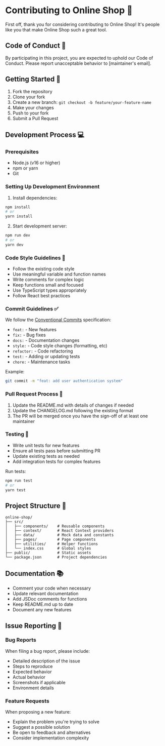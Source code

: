 # Contributing to Online Shop 🤝

First off, thank you for considering contributing to Online Shop! It's people like you that make Online Shop such a great tool.

## Code of Conduct 📜

By participating in this project, you are expected to uphold our Code of Conduct. Please report unacceptable behavior to [maintainer's email].

## Getting Started 🚀

1. Fork the repository
2. Clone your fork
3. Create a new branch: `git checkout -b feature/your-feature-name`
4. Make your changes
5. Push to your fork
6. Submit a Pull Request

## Development Process 💻

### Prerequisites

- Node.js (v16 or higher)
- npm or yarn
- Git

### Setting Up Development Environment

1. Install dependencies:
```bash
npm install
# or
yarn install
```

2. Start development server:
```bash
npm run dev
# or
yarn dev
```

### Code Style Guidelines 📝

- Follow the existing code style
- Use meaningful variable and function names
- Write comments for complex logic
- Keep functions small and focused
- Use TypeScript types appropriately
- Follow React best practices

### Commit Guidelines ✅

We follow the [Conventional Commits](https://www.conventionalcommits.org/) specification:

- `feat:` - New features
- `fix:` - Bug fixes
- `docs:` - Documentation changes
- `style:` - Code style changes (formatting, etc)
- `refactor:` - Code refactoring
- `test:` - Adding or updating tests
- `chore:` - Maintenance tasks

Example:
```bash
git commit -m "feat: add user authentication system"
```

### Pull Request Process 🔄

1. Update the README.md with details of changes if needed
2. Update the CHANGELOG.md following the existing format
3. The PR will be merged once you have the sign-off of at least one maintainer

### Testing 🧪

- Write unit tests for new features
- Ensure all tests pass before submitting PR
- Update existing tests as needed
- Add integration tests for complex features

Run tests:
```bash
npm run test
# or
yarn test
```

## Project Structure 📁

```
online-shop/
├── src/
│   ├── components/    # Reusable components
│   ├── context/       # React Context providers
│   ├── data/          # Mock data and constants
│   ├── pages/         # Page components
│   ├── utilities/     # Helper functions
│   └── index.css      # Global styles
├── public/            # Static assets
└── package.json       # Project dependencies
```

## Documentation 📚

- Comment your code when necessary
- Update relevant documentation
- Add JSDoc comments for functions
- Keep README.md up to date
- Document any new features

## Issue Reporting 🐛

### Bug Reports

When filing a bug report, please include:

- Detailed description of the issue
- Steps to reproduce
- Expected behavior
- Actual behavior
- Screenshots if applicable
- Environment details

### Feature Requests

When proposing a new feature:

- Explain the problem you're trying to solve
- Suggest a possible solution
- Be open to feedback and alternatives
- Consider implementation complexity
